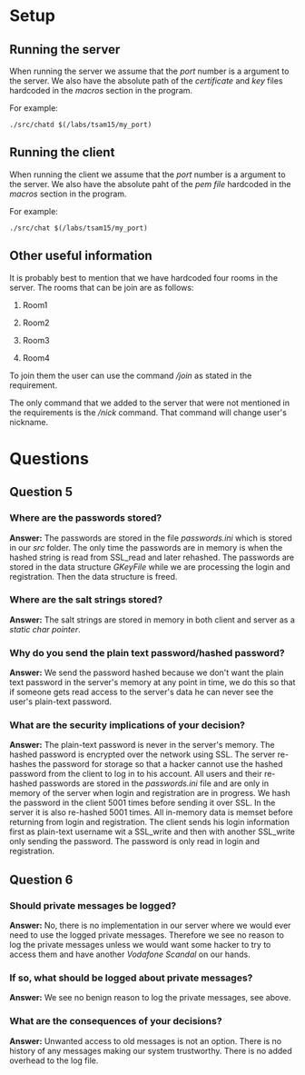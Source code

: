 # Setup

## Running the server

When running the server we assume that the *port* number is a argument to the server. We also have the absolute path of the *certificate* and *key* files hardcoded in the *macros* section in the program.

For example:

```./src/chatd $(/labs/tsam15/my_port)```

## Running the client

When running the client we assume that the *port* number is a argument to the server. We also have the absolute paht of the *pem file* hardcoded in the *macros* section in the program.

For example:

```./src/chat $(/labs/tsam15/my_port)```

## Other useful information

It is probably best to mention that we have hardcoded four rooms in the server. The rooms that can be join are as follows:

1. Room1

2. Room2

3. Room3

4. Room4

To join them the user can use the command */join <roomname>* as stated in the requirement.

The only command that we added to the server that were not mentioned in the requirements is the */nick <nickname>* command. That command will change user's nickname.

# Questions

## Question 5
### Where are the passwords stored?

**Answer:** The passwords are stored in the file *passwords.ini* which is stored in our *src* folder. The only time the passwords are in memory is when the hashed string is read from SSL_read and later rehashed. The passwords are stored in the data structure *GKeyFile* while we are processing the login and registration. Then the data structure is freed. 

### Where are the salt strings stored?

**Answer:** The salt strings are stored in memory in both client and server as a *static char pointer*.

### Why do you send the plain text password/hashed password?

**Answer:** We send the password hashed because we don't want the plain text password in the server's memory at any point in time, we do this so that if someone gets read access to the server's data he can never see the user's plain-text password. 

### What are the security implications of your decision?

**Answer:** The plain-text password is never in the server's memory. The hashed password is encrypted over the network using SSL. The server re-hashes the password for storage so that a hacker cannot use the hashed password from the client to log in to his account. All users and their re-hashed passwords are stored in the *passwords.ini* file and are only in memory of the server when login and registration are in progress. We hash the password in the client 5001 times before sending it over SSL. In the server it is also re-hashed 5001 times. All in-memory data is memset before returning from login and registration. The client sends his login information first as plain-text username wit a SSL_write and then with another SSL_write only sending the password. The password is only read in login and registration. 

## Question 6
### Should private messages be logged?

**Answer:** No, there is no implementation in our server where we would ever need to use the logged private messages. Therefore we see no reason to log the private messages unless we would want some hacker to try to access them and have another *Vodafone Scandal* on our hands.

### If so, what should be logged about private messages?

**Answer:** We see no benign reason to log the private messages, see above.

### What are the consequences of your decisions?

**Answer:** Unwanted access to old messages is not an option. There is no history of any messages making our system trustworthy. There is no added overhead to the log file.
